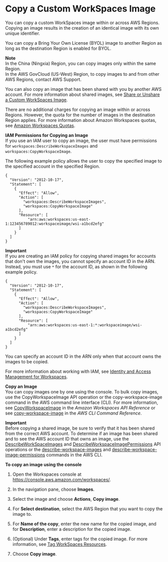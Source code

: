 # Copy a Custom WorkSpaces Image<a name="copy-custom-image"></a>

You can copy a custom WorkSpaces image within or across AWS Regions\. Copying an image results in the creation of an identical image with its own unique identifier\.

You can copy a Bring Your Own License \(BYOL\) image to another Region as long as the destination Region is enabled for BYOL\. 

**Note**  
In the China \(Ningxia\) Region, you can copy images only within the same Region\.  
In the AWS GovCloud \(US\-West\) Region, to copy images to and from other AWS Regions, contact AWS Support\.

You can also copy an image that has been shared with you by another AWS account\. For more information about shared images, see [Share or Unshare a Custom WorkSpaces Image](share-custom-image.md)\.

There are no additional charges for copying an image within or across Regions\. However, the quota for the number of images in the destination Region applies\. For more information about Amazon Workspaces quotas, see [Amazon Workspaces Quotas](workspaces-limits.md)\.

**IAM Permissions for Copying an Image**  
If you use an IAM user to copy an image, the user must have permissions for `workspaces:DescribeWorkspaceImages` and `workspaces:CopyWorkspaceImage`\.

The following example policy allows the user to copy the specified image to the specified account in the specified Region\.

```
{
  "Version": "2012-10-17",
  "Statement": [
    {
      "Effect": "Allow",
      "Action": [
        "workspaces:DescribeWorkspaceImages",
        "workspaces:CopyWorkspaceImage"
      ],
      "Resource": [
          "arn:aws:workspaces:us-east-1:123456789012:workspaceimage/wsi-a1bcd2efg"
      ]
    }
  ]
}
```

**Important**  
If you are creating an IAM policy for copying shared images for accounts that don't own the images, you cannot specify an account ID in the ARN\. Instead, you must use `*` for the account ID, as shown in the following example policy\.  

```
{
  "Version": "2012-10-17",
  "Statement": [
    {
      "Effect": "Allow",
      "Action": [
        "workspaces:DescribeWorkspaceImages",
        "workspaces:CopyWorkspaceImage"
      ],
      "Resource": [
          "arn:aws:workspaces:us-east-1:*:workspaceimage/wsi-a1bcd2efg"
      ]
    }
  ]
}
```
You can specify an account ID in the ARN only when that account owns the images to be copied\.

For more information about working with IAM, see [Identity and Access Management for Workspaces](workspaces-access-control.md)\.

**Copy an Image**  
You can copy images one by one using the console\. To bulk copy images, use the CopyWorkspaceImage API operation or the copy\-workspace\-image command in the AWS command line interface \(CLI\)\. For more information, see [ CopyWorkspaceImage](https://docs.aws.amazon.com/workspaces/latest/api/API_CopyWorkspaceImage.html) in the *Amazon Workspaces API Reference* or see [ copy\-workspace\-image](https://docs.aws.amazon.com/cli/latest/reference/workspaces/copy-workspace-image.html) in the *AWS CLI Command Reference*\.

**Important**  
Before copying a shared image, be sure to verify that it has been shared from the correct AWS account\. To determine if an image has been shared and to see the AWS account ID that owns an image, use the [DescribeWorkSpaceImages](https://docs.aws.amazon.com/workspaces/latest/api/API_DescribeWorkspaceImages.html) and [DescribeWorkspaceImagePermissions](https://docs.aws.amazon.com/workspaces/latest/api/API_DescribeWorkspaceImagePermissions.html) API operations or the [describe\-workspace\-images](https://docs.aws.amazon.com/cli/latest/reference/workspaces/describe-workspace-images.html) and [describe\-workspace\-image\-permissions](https://docs.aws.amazon.com/cli/latest/reference/workspaces/describe-workspace-image-permissions.html) commands in the AWS CLI\. 

**To copy an image using the console**

1. Open the Workspaces console at [https://console\.aws\.amazon\.com/workspaces/](https://console.aws.amazon.com/workspaces/)\.

1. In the navigation pane, choose **Images**\.

1. Select the image and choose **Actions**, **Copy image**\.

1. For **Select destination**, select the AWS Region that you want to copy the image to\.

1. For **Name of the copy**, enter the new name for the copied image, and for **Description**, enter a description for the copied image\.

1. \(Optional\) Under **Tags**, enter tags for the copied image\. For more information, see [Tag WorkSpaces Resources](tag-workspaces-resources.md)\.

1. Choose **Copy image**\.